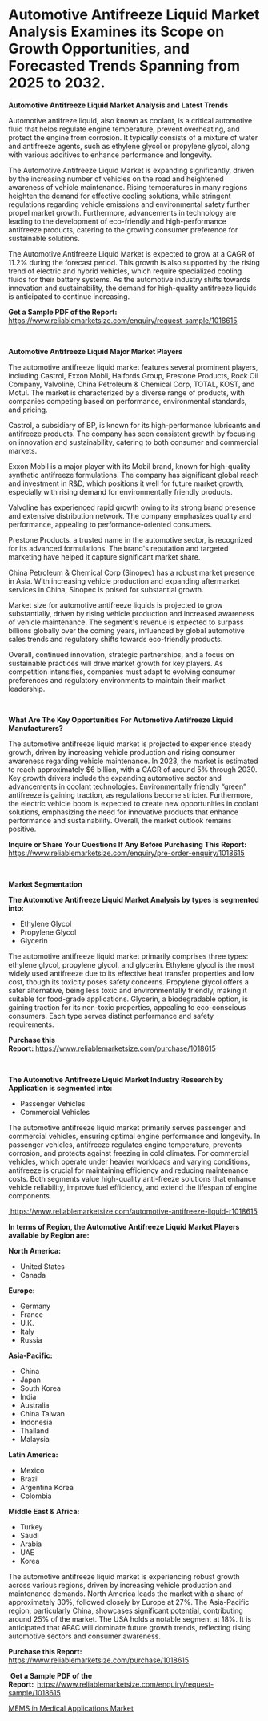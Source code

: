 <p><h1>Automotive Antifreeze Liquid Market Analysis Examines its Scope on Growth Opportunities, and Forecasted Trends Spanning from 2025 to 2032.</h1></p><p><strong>Automotive Antifreeze Liquid Market Analysis and Latest Trends</strong></p>
<p><p>Automotive antifreze liquid, also known as coolant, is a critical automotive fluid that helps regulate engine temperature, prevent overheating, and protect the engine from corrosion. It typically consists of a mixture of water and antifreeze agents, such as ethylene glycol or propylene glycol, along with various additives to enhance performance and longevity.</p><p>The Automotive Antifreeze Liquid Market is expanding significantly, driven by the increasing number of vehicles on the road and heightened awareness of vehicle maintenance. Rising temperatures in many regions heighten the demand for effective cooling solutions, while stringent regulations regarding vehicle emissions and environmental safety further propel market growth. Furthermore, advancements in technology are leading to the development of eco-friendly and high-performance antifreeze products, catering to the growing consumer preference for sustainable solutions.</p><p>The Automotive Antifreeze Liquid Market is expected to grow at a CAGR of 11.2% during the forecast period. This growth is also supported by the rising trend of electric and hybrid vehicles, which require specialized cooling fluids for their battery systems. As the automotive industry shifts towards innovation and sustainability, the demand for high-quality antifreeze liquids is anticipated to continue increasing.</p></p>
<p><strong>Get a Sample PDF of the Report:&nbsp;</strong> <a href="https://www.reliablemarketsize.com/enquiry/request-sample/1018615?utm_campaign=3555&utm_medium=2&utm_source=Github&utm_content=ia&utm_term=21032025&utm_id=automotive-antifreeze-liquid">https://www.reliablemarketsize.com/enquiry/request-sample/1018615</a></p>
<p>&nbsp;</p>
<p><strong>Automotive Antifreeze Liquid Major Market Players</strong></p>
<p><p>The automotive antifreeze liquid market features several prominent players, including Castrol, Exxon Mobil, Halfords Group, Prestone Products, Rock Oil Company, Valvoline, China Petroleum & Chemical Corp, TOTAL, KOST, and Motul. The market is characterized by a diverse range of products, with companies competing based on performance, environmental standards, and pricing.</p><p>Castrol, a subsidiary of BP, is known for its high-performance lubricants and antifreeze products. The company has seen consistent growth by focusing on innovation and sustainability, catering to both consumer and commercial markets. </p><p>Exxon Mobil is a major player with its Mobil brand, known for high-quality synthetic antifreeze formulations. The company has significant global reach and investment in R&D, which positions it well for future market growth, especially with rising demand for environmentally friendly products.</p><p>Valvoline has experienced rapid growth owing to its strong brand presence and extensive distribution network. The company emphasizes quality and performance, appealing to performance-oriented consumers.</p><p>Prestone Products, a trusted name in the automotive sector, is recognized for its advanced formulations. The brand's reputation and targeted marketing have helped it capture significant market share.</p><p>China Petroleum & Chemical Corp (Sinopec) has a robust market presence in Asia. With increasing vehicle production and expanding aftermarket services in China, Sinopec is poised for substantial growth.</p><p>Market size for automotive antifreeze liquids is projected to grow substantially, driven by rising vehicle production and increased awareness of vehicle maintenance. The segment's revenue is expected to surpass billions globally over the coming years, influenced by global automotive sales trends and regulatory shifts towards eco-friendly products.</p><p>Overall, continued innovation, strategic partnerships, and a focus on sustainable practices will drive market growth for key players. As competition intensifies, companies must adapt to evolving consumer preferences and regulatory environments to maintain their market leadership.</p></p>
<p>&nbsp;</p>
<p><strong>What Are The Key Opportunities For Automotive Antifreeze Liquid Manufacturers?</strong></p>
<p><p>The automotive antifreeze liquid market is projected to experience steady growth, driven by increasing vehicle production and rising consumer awareness regarding vehicle maintenance. In 2023, the market is estimated to reach approximately $6 billion, with a CAGR of around 5% through 2030. Key growth drivers include the expanding automotive sector and advancements in coolant technologies. Environmentally friendly “green” antifreeze is gaining traction, as regulations become stricter. Furthermore, the electric vehicle boom is expected to create new opportunities in coolant solutions, emphasizing the need for innovative products that enhance performance and sustainability. Overall, the market outlook remains positive.</p></p>
<p><strong>Inquire or Share Your Questions If Any Before Purchasing This Report:</strong> <a href="https://www.reliablemarketsize.com/enquiry/pre-order-enquiry/1018615?utm_campaign=3555&utm_medium=2&utm_source=Github&utm_content=ia&utm_term=21032025&utm_id=automotive-antifreeze-liquid">https://www.reliablemarketsize.com/enquiry/pre-order-enquiry/1018615</a></p>
<p>&nbsp;</p>
<p><strong>Market Segmentation</strong></p>
<p><strong>The Automotive Antifreeze Liquid Market Analysis by types is segmented into:</strong></p>
<p><ul><li>Ethylene Glycol</li><li>Propylene Glycol</li><li>Glycerin</li></ul></p>
<p><p>The automotive antifreeze liquid market primarily comprises three types: ethylene glycol, propylene glycol, and glycerin. Ethylene glycol is the most widely used antifreeze due to its effective heat transfer properties and low cost, though its toxicity poses safety concerns. Propylene glycol offers a safer alternative, being less toxic and environmentally friendly, making it suitable for food-grade applications. Glycerin, a biodegradable option, is gaining traction for its non-toxic properties, appealing to eco-conscious consumers. Each type serves distinct performance and safety requirements.</p></p>
<p><strong>Purchase this Report:&nbsp;</strong><a href="https://www.reliablemarketsize.com/purchase/1018615?utm_campaign=3555&utm_medium=2&utm_source=Github&utm_content=ia&utm_term=21032025&utm_id=automotive-antifreeze-liquid">https://www.reliablemarketsize.com/purchase/1018615</a></p>
<p>&nbsp;</p>
<p><strong>The Automotive Antifreeze Liquid Market Industry Research by Application is segmented into:</strong></p>
<p><ul><li>Passenger Vehicles</li><li>Commercial Vehicles</li></ul></p>
<p><p>The automotive antifreeze liquid market primarily serves passenger and commercial vehicles, ensuring optimal engine performance and longevity. In passenger vehicles, antifreeze regulates engine temperature, prevents corrosion, and protects against freezing in cold climates. For commercial vehicles, which operate under heavier workloads and varying conditions, antifreeze is crucial for maintaining efficiency and reducing maintenance costs. Both segments value high-quality anti-freeze solutions that enhance vehicle reliability, improve fuel efficiency, and extend the lifespan of engine components.</p></p>
<p><a href="https://www.reliablemarketsize.com/automotive-antifreeze-liquid-r1018615?utm_campaign=3555&utm_medium=2&utm_source=Github&utm_content=ia&utm_term=21032025&utm_id=automotive-antifreeze-liquid">&nbsp;https://www.reliablemarketsize.com/automotive-antifreeze-liquid-r1018615</a></p>
<p><strong>In terms of Region, the Automotive Antifreeze Liquid Market Players available by Region are:</strong></p>
<p>
    <p> <strong> North America: </strong>
        <ul>
            <li>United States</li>
            <li>Canada</li>
        </ul>
        </p> 
    <p> <strong> Europe: </strong>
        <ul>
            <li>Germany</li>
            <li>France</li>
            <li>U.K.</li>
            <li>Italy</li>
            <li>Russia</li>
        </ul>
        </p> 
    <p> <strong> Asia-Pacific: </strong>
        <ul>
            <li>China</li>
            <li>Japan</li>
            <li>South Korea</li>
            <li>India</li>
            <li>Australia</li>
            <li>China Taiwan</li>
            <li>Indonesia</li>
            <li>Thailand</li>
            <li>Malaysia</li>
        </ul>
        </p> 
    <p> <strong> Latin America: </strong>
        <ul>
            <li>Mexico</li>
            <li>Brazil</li>
            <li>Argentina Korea</li>
            <li>Colombia</li>
        </ul>
        </p> 
    <p> <strong> Middle East & Africa: </strong>
        <ul>
            <li>Turkey</li>
            <li>Saudi</li>
            <li>Arabia</li>
            <li>UAE</li>
            <li>Korea</li>
        </ul>
    </p>
    </p>
<p><p>The automotive antifreeze liquid market is experiencing robust growth across various regions, driven by increasing vehicle production and maintenance demands. North America leads the market with a share of approximately 30%, followed closely by Europe at 27%. The Asia-Pacific region, particularly China, showcases significant potential, contributing around 25% of the market. The USA holds a notable segment at 18%. It is anticipated that APAC will dominate future growth trends, reflecting rising automotive sectors and consumer awareness.</p></p>
<p><strong>Purchase this Report: </strong><a href="https://www.reliablemarketsize.com/purchase/1018615?utm_campaign=3555&utm_medium=2&utm_source=Github&utm_content=ia&utm_term=21032025&utm_id=automotive-antifreeze-liquid">https://www.reliablemarketsize.com/purchase/1018615</a></p>
<p>&nbsp;<strong>Get a Sample PDF of the Report:&nbsp;&nbsp;</strong><a href="https://www.reliablemarketsize.com/enquiry/request-sample/1018615?utm_campaign=3555&utm_medium=2&utm_source=Github&utm_content=ia&utm_term=21032025&utm_id=automotive-antifreeze-liquid">https://www.reliablemarketsize.com/enquiry/request-sample/1018615</a></p>
<p><strong></strong></p>
<p><p><a href="https://github.com/welfmimon/Market-Research-Report-List-1/blob/main/mems-in-medical-applications-market.md?utm_campaign=3555&utm_medium=2&utm_source=Github&utm_content=ia&utm_term=21032025&utm_id=automotive-antifreeze-liquid">MEMS in Medical Applications Market</a></p></p>